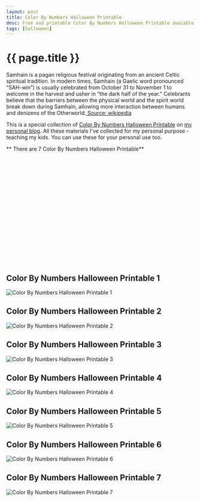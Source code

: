 ```yaml
---
layout: post
title: Color By Numbers Halloween Printable
desc: Free and printable Color By Numbers Halloween Printable avaiable for you to download
tags: [halloween]
---
```


{{ page.title }}
================

Samhain is a pagan religious festival originating from an ancient Celtic spiritual tradition. In modern times, Samhain (a Gaelic word pronounced “SAH-win”) is usually celebrated from October 31 to November 1 to welcome in the harvest and usher in “the dark half of the year.” Celebrants believe that the barriers between the physical world and the spirit world break down during Samhain, allowing more interaction between humans and denizens of the Otherworld.[ Source: wikipedia](https://wikipedia.org)

This is a special collection of [Color By Numbers Halloween Printable](https://freecoloringpages.github.io/2021-5-20-Color-By-Numbers-Halloween-Printable/) on [my personal blog](https://freecoloringpages.github.io/). All these materials I've collected for my personal purpose - teaching my kids. You can use these for your personal use too.

** There are 7 Color By Numbers Halloween Printable**

<script async src="//pagead2.googlesyndication.com/pagead/js/adsbygoogle.js"></script><!-- Texxtonly --><ins class="adsbygoogle" style="display:inline-block;width:336px;height:280px" data-ad-client="ca-pub-6753140515841889" data-ad-slot="3207852233"></ins><script>(adsbygoogle = window.adsbygoogle || []).push({}); </script>

## Color By Numbers Halloween Printable 1

![Color By Numbers Halloween Printable 1](https://freecoloringpages.github.io/img/halloween/Color-By-Numbers-Halloween-Printable1.png)

## Color By Numbers Halloween Printable 2

![Color By Numbers Halloween Printable 2](https://freecoloringpages.github.io/img/halloween/Color-By-Numbers-Halloween-Printable2.png)

## Color By Numbers Halloween Printable 3

![Color By Numbers Halloween Printable 3](https://freecoloringpages.github.io/img/halloween/Color-By-Numbers-Halloween-Printable3.png)

## Color By Numbers Halloween Printable 4

![Color By Numbers Halloween Printable 4](https://freecoloringpages.github.io/img/halloween/Color-By-Numbers-Halloween-Printable4.png)

## Color By Numbers Halloween Printable 5

![Color By Numbers Halloween Printable 5](https://freecoloringpages.github.io/img/halloween/Color-By-Numbers-Halloween-Printable5.png)

## Color By Numbers Halloween Printable 6

![Color By Numbers Halloween Printable 6](https://freecoloringpages.github.io/img/halloween/Color-By-Numbers-Halloween-Printable6.png)

## Color By Numbers Halloween Printable 7

![Color By Numbers Halloween Printable 7](https://freecoloringpages.github.io/img/halloween/Color-By-Numbers-Halloween-Printable7.png)

<script async src="//pagead2.googlesyndication.com/pagead/js/adsbygoogle.js"></script><!-- Texxtonly --><ins class="adsbygoogle" style="display:inline-block;width:336px;height:280px" data-ad-client="ca-pub-6753140515841889" data-ad-slot="3207852233"></ins><script>(adsbygoogle = window.adsbygoogle || []).push({}); </script>

